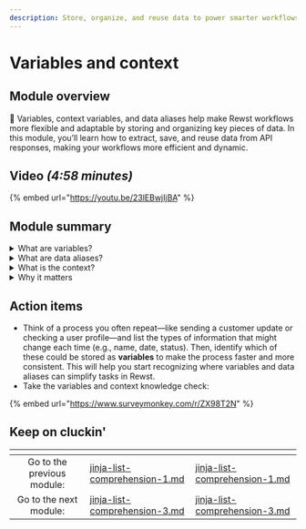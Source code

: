 ```yaml
---
description: Store, organize, and reuse data to power smarter workflows.
---
```


# Variables and context

## Module overview

:egg: Variables, context variables, and data aliases help make Rewst workflows more flexible and adaptable by storing and organizing key pieces of data. In this module, you’ll learn how to extract, save, and reuse data from API responses, making your workflows more efficient and dynamic.

## Video _(4:58 minutes)_

{% embed url="https://youtu.be/23lEBwjIjBA" %}

## Module summary

<details>

<summary>What are variables?</summary>

A variable is a labeled container that holds data you can reuse. Instead of locking in specific details—like a customer's name—you can use a placeholder (e.g., `CustomerName`) that updates dynamically. \
\
Context variables, on the other hand, are specific to the workflow run and hold data generated or used during that instance, such as the current ticket ID or timestamp. \
\
Organization variables apply across all workflows, storing consistent data like company settings or API keys. Understanding the roles of context, organization, and dynamic variables helps manage both workflow-specific and shared data efficiently.

</details>

<details>

<summary>What are data aliases?</summary>

A data alias is a shortcut that extracts specific pieces of information from a JSON response and stores them in an easy-to-use variable. Instead of navigating the entire JSON structure every time, a data alias pulls out exactly what you need—like a user’s name or email—and makes it accessible throughout your workflow.

</details>

<details>

<summary>What is the context?</summary>

The context is where all data generated, captured, or used in a workflow is stored. Think of it as a shared memory for a specific workflow. Data aliases are stored in the context, making them available for reuse at any step without re-fetching the data.

</details>

<details>

<summary>Why it matters</summary>

Together, variables, data aliases, and the context make your workflows in Rewst more efficient, organized, and adaptable. These tools help you reuse workflows, reduce manual work, and customize data handling to fit any automation need.

</details>

## Action items

* Think of a process you often repeat—like sending a customer update or checking a user profile—and list the types of information that might change each time (e.g., name, date, status). Then, identify which of these could be stored as **variables** to make the process faster and more consistent. This will help you start recognizing where variables and data aliases can simplify tasks in Rewst.
* Take the variables and context knowledge check:&#x20;

{% embed url="https://www.surveymonkey.com/r/ZX98T2N" %}

## Keep on cluckin'

<table data-card-size="large" data-column-title-hidden data-view="cards" data-full-width="false"><thead><tr><th align="center"></th><th data-type="content-ref"></th><th data-hidden data-card-target data-type="content-ref"></th></tr></thead><tbody><tr><td align="center">Go to the previous module: </td><td><a href="jinja-list-comprehension-1.md">jinja-list-comprehension-1.md</a></td><td><a href="jinja-list-comprehension-1.md">jinja-list-comprehension-1.md</a></td></tr><tr><td align="center">Go to the next module:</td><td><a href="jinja-list-comprehension-3.md">jinja-list-comprehension-3.md</a></td><td><a href="jinja-list-comprehension-3.md">jinja-list-comprehension-3.md</a></td></tr></tbody></table>
